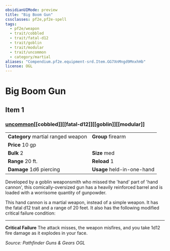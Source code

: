 ```yaml
---
obsidianUIMode: preview
title: "Big Boom Gun"
cssclasses: pf2e,pf2e-spell
tags:
  - pf2e/weapon
  - trait/cobbled
  - trait/fatal-d12
  - trait/goblin
  - trait/modular
  - trait/uncommon
  - category/martial
aliases: "Compendium.pf2e.equipment-srd.Item.GG7XnMngd9MnxhHb"
license: OGL
---
```

# Big Boom Gun
## Item 1
### [uncommon](uncommon "Uncommon Rarity Trait")[[cobbled]][[fatal-d12]][[goblin]][[modular]]

|  |  |
| -- | -- |
| **Category** martial ranged weapon | **Group** firearm |
| **Price** 10 gp |  |
| **Bulk** 2 | **Size** med |
|**Range** 20 ft.| **Reload** 1|
| **Damage** 1d6 piercing  | **Usage** held-in-one-hand |



Developed by a goblin weaponsmith who missed the 'hand' part of 'hand cannon', this comically-oversized gun has a heavily reinforced barrel and is loaded with a worrisome quantity of gunpowder.

This hand cannon is a martial weapon, instead of a simple weapon. It has the fatal d12 trait and a range of 20 feet. It also has the following modified critical failure condition:

* * *

**Critical Failure** The attack misses, the weapon misfires, and you take 1d12 fire damage as it explodes in your face.

*Source: Pathfinder Guns & Gears*
*OGL*